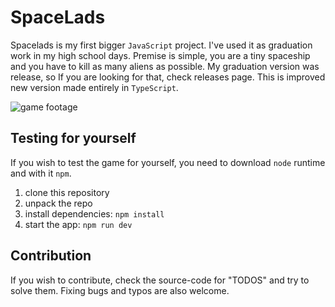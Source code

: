 # SpaceLads

Spacelads is my first bigger `JavaScript` project. I've used it as graduation work in my high school days. Premise is simple, you are a tiny spaceship and you
have to kill as many aliens as possible. My graduation version was release, so If you are looking for that, check releases page.
This is improved new version made entirely in `TypeScript`.

![game footage](repo/repo.gif)

## Testing for yourself

If you wish to test the game for yourself, you need to download `node` runtime and with it `npm`.

1. clone this repository
2. unpack the repo
3. install dependencies: `npm install`
4. start the app: `npm run dev`

## Contribution

If you wish to contribute, check the source-code for "TODOS" and try to solve them. Fixing bugs and typos are also welcome.
